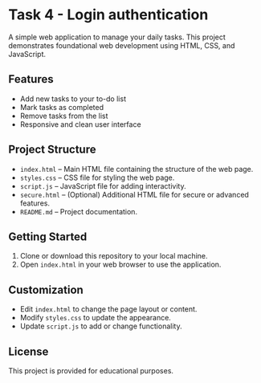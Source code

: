 # Task 4 - Login authentication 

A simple web application to manage your daily tasks. This project demonstrates foundational web development using HTML, CSS, and JavaScript.

## Features

- Add new tasks to your to-do list
- Mark tasks as completed
- Remove tasks from the list
- Responsive and clean user interface

## Project Structure

- `index.html` – Main HTML file containing the structure of the web page.
- `styles.css` – CSS file for styling the web page.
- `script.js` – JavaScript file for adding interactivity.
- `secure.html` – (Optional) Additional HTML file for secure or advanced features.
- `README.md` – Project documentation.

## Getting Started

1. Clone or download this repository to your local machine.
2. Open `index.html` in your web browser to use the application.

## Customization

- Edit `index.html` to change the page layout or content.
- Modify `styles.css` to update the appearance.
- Update `script.js` to add or change functionality.

## License

This project is provided for educational purposes.
